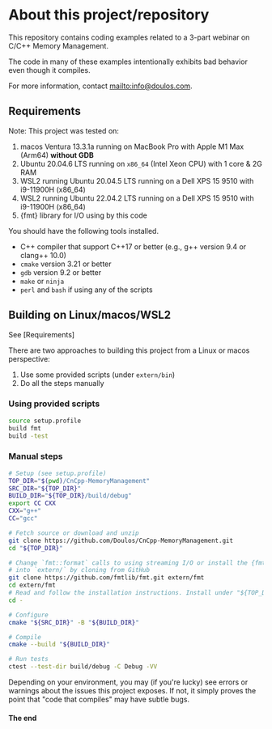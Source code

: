 # About this project/repository

This repository contains coding examples related to a 3-part webinar on C/C++ Memory Management.

The code in many of these examples intentionally exhibits bad behavior even though it compiles.

For more information, contact <mailto:info@doulos.com>.

## Requirements

Note: This project was tested on:

1. macos Ventura 13.3.1a running on MacBook Pro with Apple M1 Max (Arm64) **without GDB**
2. Ubuntu 20.04.6 LTS running on `x86_64` (Intel Xeon CPU) with 1 core & 2G RAM
3. WSL2 running Ubuntu 20.04.5 LTS running on a Dell XPS 15 9510 with i9-11900H (x86_64)
4. WSL2 running Ubuntu 22.04.2 LTS running on a Dell XPS 15 9510 with i9-11900H (x86_64)
5. {fmt} library for I/O using by this code

You should have the following tools installed.

- C++ compiler that support C++17 or better (e.g., g++ version 9.4 or clang++ 10.0)
- `cmake` version 3.21 or better
- `gdb` version 9.2 or better
- `make` or `ninja`
- `perl` and `bash` if using any of the scripts

## Building on Linux/macos/WSL2

See [Requirements]

There are two approaches to building this project from a Linux or macos perspective:

1. Use some provided scripts (under `extern/bin`)
2. Do all the steps manually

### Using provided scripts

```bash
source setup.profile
build fmt
build -test
```

### Manual steps


```bash
# Setup (see setup.profile)
TOP_DIR="$(pwd)/CnCpp-MemoryManagement"
SRC_DIR="${TOP_DIR}"
BUILD_DIR="${TOP_DIR}/build/debug"
export CC CXX
CXX="g++"
CC="gcc"

# Fetch source or download and unzip
git clone https://github.com/Doulos/CnCpp-MemoryManagement.git
cd "${TOP_DIR}"

# Change `fmt::format` calls to using streaming I/O or install the {fmt} library
# into `extern/` by cloning from GitHub
git clone https://github.com/fmtlib/fmt.git extern/fmt
cd extern/fmt
# Read and follow the installation instructions. Install under "${TOP_DIR}/extern"
cd -

# Configure
cmake "${SRC_DIR}" -B "${BUILD_DIR}" 

# Compile
cmake --build "${BUILD_DIR}"

# Run tests
ctest --test-dir build/debug -C Debug -VV
```
Depending on your environment, you may (if you're lucky) see errors or warnings about the issues this project exposes. If not, it simply proves the point that "code that compiles" may have subtle bugs.

<!--
# vim:nospell
-->
#### The end

